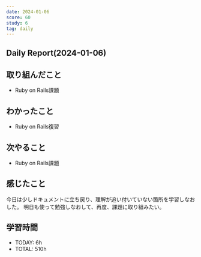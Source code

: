 ```yaml
---
date: 2024-01-06
score: 60
study: 6
tag: daily
---
```


## Daily Report(2024-01-06)
## 取り組んだこと
- Ruby on Rails課題
## わかったこと
- Ruby on Rails復習
## 次やること
- Ruby on Rails課題
## 感じたこと
今日は少しドキュメントに立ち戻り、理解が追い付いていない箇所を学習しなおした。
明日も使って勉強しなおして、再度、課題に取り組みたい。
## 学習時間
- TODAY: 6h
- TOTAL: 510h